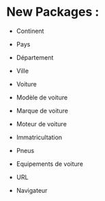 # New Packages :
- Continent
- Pays
- Département
- Ville

- Voiture
- Modèle de voiture
- Marque de voiture
- Moteur de voiture
- Immatricultation
- Pneus
- Equipements de voiture

- URL
- Navigateur